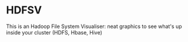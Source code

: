 # HDFSV

This is an Hadoop File System Visualiser: neat graphics to see what's up inside your cluster (HDFS, Hbase, Hive)
